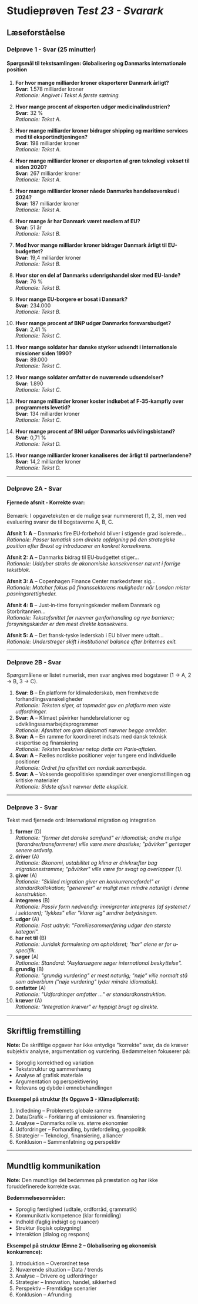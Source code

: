 # Studieprøven _Test 23 - Svarark_

## Læseforståelse

### Delprøve 1 - Svar (25 minutter)

#### Spørgsmål til tekstsamlingen: Globalisering og Danmarks internationale position

1. **For hvor mange milliarder kroner eksporterer Danmark årligt?**  
   **Svar:** 1.578 milliarder kroner  
   *Rationale: Angivet i Tekst A første sætning.*

2. **Hvor mange procent af eksporten udgør medicinalindustrien?**  
   **Svar:** 32 %  
   *Rationale: Tekst A.*

3. **Hvor mange milliarder kroner bidrager shipping og maritime services med til eksportindtjeningen?**  
   **Svar:** 198 milliarder kroner  
   *Rationale: Tekst A.*

4. **Hvor mange milliarder kroner er eksporten af grøn teknologi vokset til siden 2020?**  
   **Svar:** 267 milliarder kroner  
   *Rationale: Tekst A.*

5. **Hvor mange milliarder kroner nåede Danmarks handelsoverskud i 2024?**  
   **Svar:** 187 milliarder kroner  
   *Rationale: Tekst A.*

6. **Hvor mange år har Danmark været medlem af EU?**  
   **Svar:** 51 år  
   *Rationale: Tekst B.*

7. **Med hvor mange milliarder kroner bidrager Danmark årligt til EU-budgettet?**  
   **Svar:** 19,4 milliarder kroner  
   *Rationale: Tekst B.*

8. **Hvor stor en del af Danmarks udenrigshandel sker med EU-lande?**  
   **Svar:** 76 %  
   *Rationale: Tekst B.*

9. **Hvor mange EU-borgere er bosat i Danmark?**  
   **Svar:** 234.000  
   *Rationale: Tekst B.*

10. **Hvor mange procent af BNP udgør Danmarks forsvarsbudget?**  
    **Svar:** 2,41 %  
    *Rationale: Tekst C.*

11. **Hvor mange soldater har danske styrker udsendt i internationale missioner siden 1990?**  
    **Svar:** 89.000  
    *Rationale: Tekst C.*

12. **Hvor mange soldater omfatter de nuværende udsendelser?**  
    **Svar:** 1.890  
    *Rationale: Tekst C.*

13. **Hvor mange milliarder kroner koster indkøbet af F‑35-kampfly over programmets levetid?**  
    **Svar:** 134 milliarder kroner  
    *Rationale: Tekst C.*

14. **Hvor mange procent af BNI udgør Danmarks udviklingsbistand?**  
    **Svar:** 0,71 %  
    *Rationale: Tekst D.*

15. **Hvor mange milliarder kroner kanaliseres der årligt til partnerlandene?**  
    **Svar:** 14,2 milliarder kroner  
    *Rationale: Tekst D.*

---

### Delprøve 2A - Svar

#### Fjernede afsnit - Korrekte svar:

Bemærk: I opgaveteksten er de mulige svar nummereret (1, 2, 3), men ved evaluering svarer de til bogstaverne A, B, C.

**Afsnit 1:** **A** – Danmarks fire EU‑forbehold bliver i stigende grad isolerede...  
*Rationale: Passer tematisk som direkte opfølgning på den strategiske position efter Brexit og introducerer en konkret konsekvens.*

**Afsnit 2:** **A** – Danmarks bidrag til EU‑budgettet stiger...  
*Rationale: Uddyber straks de økonomiske konsekvenser nævnt i forrige tekstblok.*

**Afsnit 3:** **A** – Copenhagen Finance Center markedsfører sig...  
*Rationale: Matcher fokus på finanssektorens muligheder når London mister pasningsrettigheder.*

**Afsnit 4:** **B** – Just‑in‑time forsyningskæder mellem Danmark og Storbritannien...  
*Rationale: Tekstafsnittet før nævner genforhandling og nye barrierer; forsyningskæder er den mest direkte konsekvens.*

**Afsnit 5:** **A** – Det fransk‑tyske lederskab i EU bliver mere udtalt...  
*Rationale: Understreger skift i institutionel balance efter briternes exit.*

---

### Delprøve 2B - Svar

Spørgsmålene er listet numerisk, men svar angives med bogstaver (1 → A, 2 → B, 3 → C).

1. **Svar: B** – En platform for klimalederskab, men fremhævede forhandlingsvanskeligheder  
   *Rationale: Teksten siger, at topmødet gav en platform men viste udfordringer.*
2. **Svar: A** – Klimaet påvirker handelsrelationer og udviklingssamarbejdsprogrammer  
   *Rationale: Afsnittet om grøn diplomati nævner begge områder.*
3. **Svar: A** – En ramme for koordineret indsats med dansk teknisk ekspertise og finansiering  
   *Rationale: Teksten beskriver netop dette om Paris‑aftalen.*
4. **Svar: A** – Fælles nordiske positioner vejer tungere end individuelle positioner  
   *Rationale: Ordret fra afsnittet om nordisk samarbejde.*
5. **Svar: A** – Voksende geopolitiske spændinger over energiomstillingen og kritiske materialer  
   *Rationale: Sidste afsnit nævner dette eksplicit.*

---

### Delprøve 3 - Svar

Tekst med fjernede ord: International migration og integration

1. **former** (D)  
   *Rationale: "former det danske samfund" er idiomatisk; andre mulige (forandrer/transformerer) ville være mere drastiske; "påvirker" gentager senere ordvalg.*
2. **driver** (A)  
   *Rationale: Økonomi, ustabilitet og klima er drivkræfter bag migrationsstrømme; "påvirker" ville være for svagt og overlapper (1).* 
3. **giver** (A)  
   *Rationale: "Skilled migration giver en konkurrencefordel" er standardkollokation; "genererer" er muligt men mindre naturligt i denne konstruktion.*
4. **integreres** (B)  
   *Rationale: Passiv form nødvendig: immigranter integreres (af systemet / i sektoren); "lykkes" eller "klarer sig" ændrer betydningen.*
5. **udgør** (A)  
   *Rationale: Fast udtryk: "Familiesammenføring udgør den største kategori".*
6. **har ret til** (B)  
   *Rationale: Juridisk formulering om opholdsret; "har" alene er for u-specifik.*
7. **søger** (A)  
   *Rationale: Standard: "Asylansøgere søger international beskyttelse".*
8. **grundig** (B)  
   *Rationale: "grundig vurdering" er mest naturlig; "nøje" ville normalt stå som adverbium ("nøje vurdering" lyder mindre idiomatisk).*
9. **omfatter** (A)  
   *Rationale: "Udfordringer omfatter ..." er standardkonstruktion.*
10. **kræver** (A)  
    *Rationale: "Integration kræver" er hyppigt brugt og direkte.*

---

## Skriftlig fremstilling

**Note:** De skriftlige opgaver har ikke entydige "korrekte" svar, da de kræver subjektiv analyse, argumentation og vurdering. Bedømmelsen fokuserer på:

- Sproglig korrekthed og variation  
- Tekststruktur og sammenhæng  
- Analyse af grafisk materiale  
- Argumentation og perspektivering  
- Relevans og dybde i emnebehandlingen  

**Eksempel på struktur (fx Opgave 3 - Klimadiplomati):**
1. Indledning – Problemets globale ramme  
2. Data/Grafik – Forklaring af emissioner vs. finansiering  
3. Analyse – Danmarks rolle vs. større økonomier  
4. Udfordringer – Forhandling, byrdefordeling, geopolitik  
5. Strategier – Teknologi, finansiering, alliancer  
6. Konklusion – Sammenfatning og perspektiv  

---

## Mundtlig kommunikation

**Note:** Den mundtlige del bedømmes på præstation og har ikke foruddefinerede korrekte svar.

**Bedømmelsesområder:**
- Sproglig færdighed (udtale, ordforråd, grammatik)  
- Kommunikativ kompetence (klar formidling)  
- Indhold (faglig indsigt og nuancer)  
- Struktur (logisk opbygning)  
- Interaktion (dialog og respons)  

**Eksempel på struktur (Emne 2 – Globalisering og økonomisk konkurrence):**
1. Introduktion – Overordnet tese  
2. Nuværende situation – Data / trends  
3. Analyse – Drivere og udfordringer  
4. Strategier – Innovation, handel, sikkerhed  
5. Perspektiv – Fremtidige scenarier  
6. Konklusion – Afrunding  
